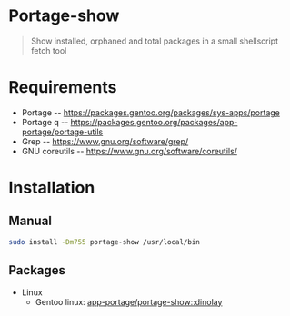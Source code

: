 # Portage-show

> Show installed, orphaned and total packages in a small shellscript fetch tool

# Requirements

- Portage -- https://packages.gentoo.org/packages/sys-apps/portage
- Portage q -- https://packages.gentoo.org/packages/app-portage/portage-utils
- Grep -- https://www.gnu.org/software/grep/
- GNU coreutils -- https://www.gnu.org/software/coreutils/

# Installation

## Manual

```bash
sudo install -Dm755 portage-show /usr/local/bin
```

## Packages

- Linux
  - Gentoo linux: [app-portage/portage-show::dinolay](https://ari-web.xyz/gentooatom/app-portage/portage-show)
